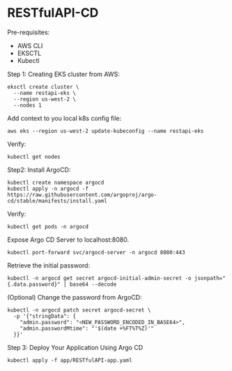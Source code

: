 # RESTfulAPI-CD

Pre-requisites:
- AWS CLI
- EKSCTL
- Kubectl

Step 1: Creating EKS cluster from AWS:

```
eksctl create cluster \
  --name restapi-eks \
  --region us-west-2 \
  --nodes 1
```

Add context to you local k8s config file:

```
aws eks --region us-west-2 update-kubeconfig --name restapi-eks
```

Verify:

```
kubectl get nodes
```

Step2: Install ArgoCD:

```
kubectl create namespace argocd
kubectl apply -n argocd -f https://raw.githubusercontent.com/argoproj/argo-cd/stable/manifests/install.yaml
```

Verify:

```
kubectl get pods -n argocd
```

Expose Argo CD Server to localhost:8080.

```
kubectl port-forward svc/argocd-server -n argocd 8080:443
```

Retrieve the initial password:
```
kubectl -n argocd get secret argocd-initial-admin-secret -o jsonpath="{.data.password}" | base64 --decode
```

(Optional) Change the password from ArgoCD:
```
kubectl -n argocd patch secret argocd-secret \
  -p '{"stringData": {
    "admin.password": "<NEW_PASSWORD_ENCODED_IN_BASE64>",
    "admin.passwordMtime": "'$(date +%FT%T%Z)'"
  }}'
```


Step 3: Deploy Your Application Using Argo CD

```
kubectl apply -f app/RESTfulAPI-app.yaml
````


